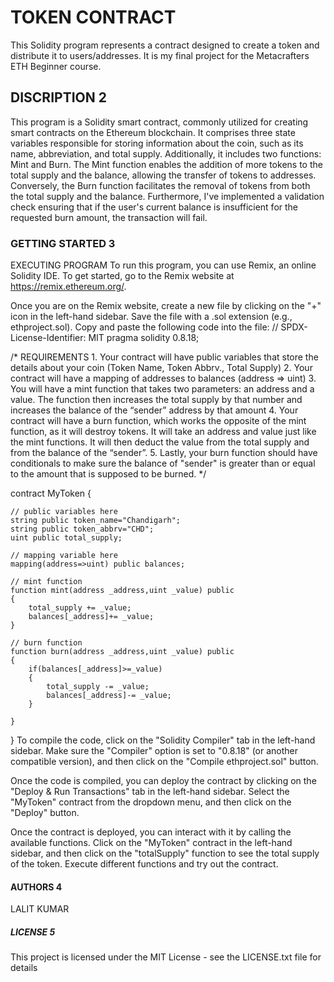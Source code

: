 # TOKEN CONTRACT
This Solidity program represents a contract designed to create a token and distribute it to users/addresses. It is my final project for the Metacrafters ETH Beginner course.
## DISCRIPTION 2
This program is a Solidity smart contract, commonly utilized for creating smart contracts on the Ethereum blockchain. It comprises three state variables responsible for storing information about the coin, such as its name, abbreviation, and total supply. Additionally, it includes two functions: Mint and Burn. The Mint function enables the addition of more tokens to the total supply and the balance, allowing the transfer of tokens to addresses. Conversely, the Burn function facilitates the removal of tokens from both the total supply and the balance. Furthermore, I've implemented a validation check ensuring that if the user's current balance is insufficient for the requested burn amount, the transaction will fail.
### GETTING STARTED 3
EXECUTING PROGRAM
To run this program, you can use Remix, an online Solidity IDE. To get started, go to the Remix website at https://remix.ethereum.org/.

Once you are on the Remix website, create a new file by clicking on the "+" icon in the left-hand sidebar. Save the file with a .sol extension (e.g., ethproject.sol). Copy and paste the following code into the file:
// SPDX-License-Identifier: MIT
pragma solidity 0.8.18;

/*
       REQUIREMENTS
    1. Your contract will have public variables that store the details about your coin (Token Name, Token Abbrv., Total Supply)
    2. Your contract will have a mapping of addresses to balances (address => uint)
    3. You will have a mint function that takes two parameters: an address and a value. 
       The function then increases the total supply by that number and increases the balance 
       of the “sender” address by that amount
    4. Your contract will have a burn function, which works the opposite of the mint function, as it will destroy tokens. 
       It will take an address and value just like the mint functions. It will then deduct the value from the total supply 
       and from the balance of the “sender”.
    5. Lastly, your burn function should have conditionals to make sure the balance of "sender" is greater than or equal 
       to the amount that is supposed to be burned.
*/

contract MyToken {

    // public variables here
    string public token_name="Chandigarh";
    string public token_abbrv="CHD";
    uint public total_supply;

    // mapping variable here
    mapping(address=>uint) public balances;

    // mint function
    function mint(address _address,uint _value) public
    {
        total_supply += _value;
        balances[_address]+= _value;
    }

    // burn function
    function burn(address _address,uint _value) public
    {
        if(balances[_address]>=_value)
        {
            total_supply -= _value;
            balances[_address]-= _value;
        }
      
    }
}
To compile the code, click on the "Solidity Compiler" tab in the left-hand sidebar. Make sure the "Compiler" option is set to "0.8.18" (or another compatible version), and then click on the "Compile ethproject.sol" button.

Once the code is compiled, you can deploy the contract by clicking on the "Deploy & Run Transactions" tab in the left-hand sidebar. Select the "MyToken" contract from the dropdown menu, and then click on the "Deploy" button.

Once the contract is deployed, you can interact with it by calling the available functions. Click on the "MyToken" contract in the left-hand sidebar, and then click on the "totalSupply" function to see the total supply of the token. Execute different functions and try out the contract.
#### AUTHORS 4
LALIT KUMAR
##### LICENSE 5
This project is licensed under the MIT License - see the LICENSE.txt file for details

